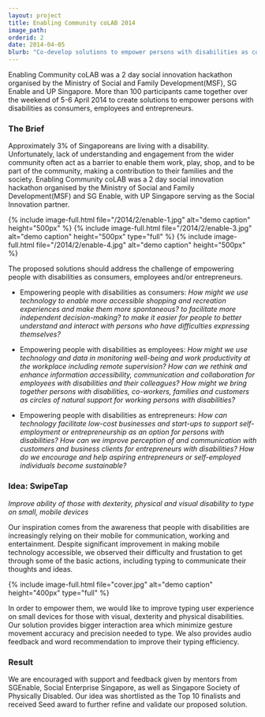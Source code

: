 ```yaml
---
layout: project
title: Enabling Community coLAB 2014
image_path: 
orderid: 2
date: 2014-04-05
blurb: "Co-develop solutions to empower persons with disabilities as consumers, employees and entrepreneurs."
---
```

Enabling Community coLAB was a 2 day social innovation hackathon organised by the Ministry of Social and Family Development(MSF), SG Enable and UP Singapore. More than 100 participants came together over the weekend of 5-6 April 2014 to create solutions to empower persons with disabilities as consumers, employees and entrepreneurs. 
<!--more-->
### The Brief
Approximately 3% of Singaporeans are living with a disability. Unfortunately, lack of understanding and engagement from the wider community often act as a barrier to enable them work, play, shop, and to be part of the community, making a contribution to their families and the society. Enabling Community coLAB was a 2 day social innovation hackathon organised by the Ministry of Social and Family Development(MSF) and SG Enable, with UP Singapore serving as the Social Innovation partner. 

{% include image-full.html file="/2014/2/enable-1.jpg" alt="demo caption" height="500px"  %}
{% include image-full.html file="/2014/2/enable-3.jpg" alt="demo caption" height="500px" type="full" %}
{% include image-full.html file="/2014/2/enable-4.jpg" alt="demo caption" height="500px"  %}

The proposed solutions should address the challenge of empowering people with disabilities as consumers, employees and/or entrepreneurs. 

  * Empowering people with disabilities as consumers: *How might we use technology to enable more accessible shopping and recreation experiences and make them more spontaneous? to facilitate more independent decision-making? to make it easier for people to better understand and interact with persons who have difficulties expressing themselves?* 

  * Empowering people with disabilities as employees: *How might we use technology and data in monitoring well-being and work productivity at the workplace including remote supervision? How can we rethink and enhance information accessibility, communication and collaboration for employees with disabilities and their colleagues? How might we bring together persons with disabilities, co-workers, families and customers as circles of natural support for working persons with disabilities?* 

  * Empowering people with disabilities as entrepreneurs: *How can technology facilitate low-cost businesses and start-ups to support self-employment or entrepreneurship as an option for persons with disabilities? How can we improve perception of and communication with customers and business clients for entrepreneurs with disabilities? How do we encourage and help aspiring entrepreneurs or self-employed individuals become sustainable?* 



### Idea: SwipeTap
*Improve ability of those with dexterity, physical and visual disability to type on small, mobile devices*

Our inspiration comes from the awareness that people with disabilities are increasingly relying on their mobile for communication, working and entertainment. Despite significant improvement in making mobile technology accessible, we observed their difficulty and frustation to get through some of the basic actions, including typing to communicate their thoughts and ideas. 

{% include image-full.html file="cover.jpg" alt="demo caption" height="400px" type="full" %}

In order to empower them, we would like to improve typing user experience on small devices for those with visual, dexterity and physical disabilities. Our solution provides bigger interaction area which minimize gesture movement accuracy and precision needed to type. We also provides audio feedback and word recommendation to improve their typing efficiency. 

### Result
We are encouraged with support and feedback given by mentors from SGEnable, Social Enterprise Singapore, as well as Singapore Society of Physically Disabled. Our idea was shortlisted as the Top 10 finalists and received Seed award to further refine and validate our proposed solution.
